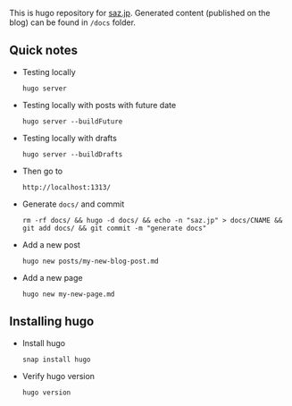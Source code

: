This is hugo repository for [saz.jp](https://saz.jp/). Generated content (published on the blog) can be found in `/docs` folder.

## Quick notes

- Testing locally

      hugo server

- Testing locally with posts with future date

      hugo server --buildFuture

- Testing locally with drafts

      hugo server --buildDrafts

- Then go to

      http://localhost:1313/

- Generate `docs/` and commit

      rm -rf docs/ && hugo -d docs/ && echo -n "saz.jp" > docs/CNAME && git add docs/ && git commit -m "generate docs"

- Add a new post

      hugo new posts/my-new-blog-post.md

- Add a new page

      hugo new my-new-page.md


## Installing hugo

- Install hugo

      snap install hugo

- Verify hugo version

      hugo version
